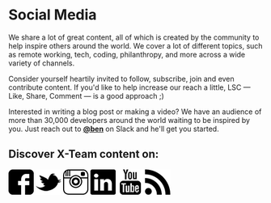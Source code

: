 # Social Media

We share a lot of great content, all of which is created by the community to help inspire others around the world. We cover a lot of different topics, such as remote working, tech, coding, philanthropy, and more across a wide variety of channels. 

Consider yourself heartily invited to follow, subscribe, join and even contribute content. If you'd like to help increase our reach a little, LSC — Like, Share, Comment — is a good approach ;\)

Interested in writing a blog post or making a video? We have an audience of more than 30,000 developers around the world waiting to be inspired by you. Just reach out to **[@ben](https://x-team.slack.com/messages/D23Q0MCQ6)** on Slack and he'll get you started.

## Discover X-Team content on:

[![](/assets/facebook-logo-2.png)](http://facebook.com/xteam)    [![](/assets/twitter-logo.png)](http://twitter.com/xteam)    [![](/assets/instagram.png)](https://www.instagram.com/xteam_community/)     [![](/assets/linkedin-logo-1.png)](https://www.linkedin.com/company/x-team/)     [![](/assets/youtube-logo.png)](https://www.youtube.com/xteam)     [![](/assets/rss-symbol.png)](http://x-team.com/blog)



